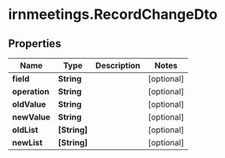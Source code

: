 # irnmeetings.RecordChangeDto

## Properties

Name | Type | Description | Notes
------------ | ------------- | ------------- | -------------
**field** | **String** |  | [optional] 
**operation** | **String** |  | [optional] 
**oldValue** | **String** |  | [optional] 
**newValue** | **String** |  | [optional] 
**oldList** | **[String]** |  | [optional] 
**newList** | **[String]** |  | [optional] 


